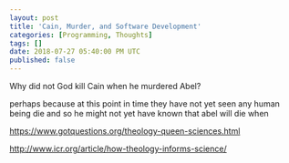 ```yaml
---
layout: post
title: 'Cain, Murder, and Software Development'
categories: [Programming, Thoughts]
tags: []
date: 2018-07-27 05:40:00 PM UTC
published: false
---
```


<!-- July 27, 2018 01:44:00 AM Philippine Time -->

Why did not God kill Cain when he murdered Abel?

perhaps because at this point in time they have not yet seen any human being die and so he might not yet have known that abel will die when 

https://www.gotquestions.org/theology-queen-sciences.html

http://www.icr.org/article/how-theology-informs-science/


<!--more-->



